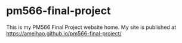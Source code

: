 # pm566-final-project
This is my PM566 Final Project website home. My site is published at https://ameihao.github.io/pm566-final-project/
